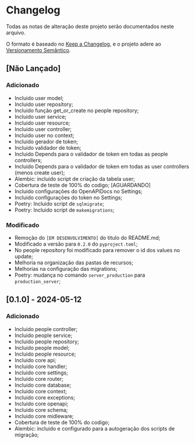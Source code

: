 # Changelog

Todas as notas de alteração deste projeto serão documentados neste arquivo.

O formato é baseado no [Keep a Changelog](https://keepachangelog.com/pt-BR/1.1.0/),
e o projeto adere ao [Versionamento Semântico](https://semver.org/lang/pt-BR/spec/v2.0.0.html).

## [Não Lançado]

### Adicionado

- Incluido user model;
- Incluido user repository;
- Incluido função get_or_create no people repository;
- Incluido user service;
- Incluido user resource;
- Incluido user controller;
- Incluido user no context;
- Incluido gerador de token;
- Incluido validador de token;
- Incluido Depends para o validador de token em todas as people controllers;
- Incluido Depends para o validador de token em todas as user controllers (menos create user);
- Alembic: incluido script de criação da tabela user;
- Cobertura de teste de 100% do codigo; [AGUARDANDO]
- Incluido configurações do OpenAPIDocs no Settings;
- Incluido configurações do token no Settings;
- Poetry: Incluido script de `sqlmigrate`;
- Poetry: Incluido script de `makemigrations`;

### Modificado

- Remoção do `[EM DESENVOLVIMENTO]` do titulo do README.md;
- Modificado a versão para `0.2.0` do `pyproject.toml`;
- No people repository foi modificado para remover o id dos values no update;
- Melhoria na organização das pastas de recursos;
- Melhorias na configuração das migrations;
- Poetry: mudança no comando `server_production` para `production_server`;

## [0.1.0] - 2024-05-12

### Adicionado

- Incluido people controller;
- Incluido people service;
- Incluido people repository;
- Incluido people model;
- Incluido people resource;
- Incluido core api;
- Incluido core handler;
- Incluido core settings;
- Incluido core router;
- Incluido core database;
- Incluido core context;
- Incluido core exceptions;
- Incluido core openapi;
- Incluido core schema;
- Incluido core midleware;
- Cobertura de teste de 100% do codigo;
- Alembic: incluido e configurado para a autogeração dos scripts de migração;
